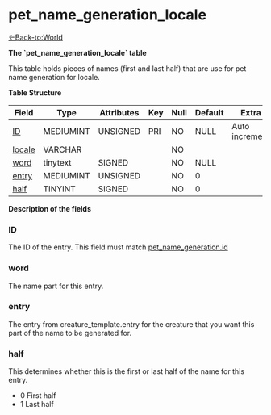 # pet\_name\_generation\_locale

[<-Back-to:World](database-world)

**The \`pet\_name\_generation\_locale\` table**

This table holds pieces of names (first and last half) that are use for pet name generation for locale.

**Table Structure**

| Field       | Type      | Attributes | Key | Null | Default | Extra          | Comment |
| ----------- | --------- | ---------- | --- | ---- | ------- | -------------- | ------- |
| [ID][1]     | MEDIUMINT | UNSIGNED   | PRI | NO   | NULL    | Auto increment |         |
| [locale][2] | VARCHAR   |            |     | NO   |         |                |         |
| [word][3]   | tinytext  | SIGNED     |     | NO   | NULL    |                |         |
| [entry][4]  | MEDIUMINT | UNSIGNED   |     | NO   | 0       |                |         |
| [half][5]   | TINYINT   | SIGNED     |     | NO   | 0       |                |         |

[1]: #id
[2]: #locale
[3]: #word
[4]: #entry
[5]: #half

**Description of the fields**

### ID

The ID of the entry. This field must match [pet_name_generation.id](pet-name-generation#id)

<!--@include: /utils/locale.md-->

### word

The name part for this entry.

### entry

The entry from creature\_template.entry for the creature that you want this part of the name to be generated for.

### half

This determines whether this is the first or last half of the name for this entry.

-   0 First half
-   1 Last half
